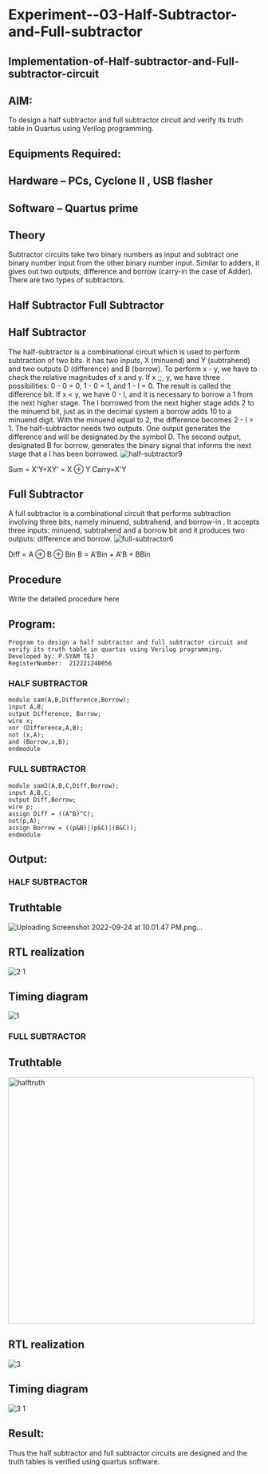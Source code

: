 # Experiment--03-Half-Subtractor-and-Full-subtractor
## Implementation-of-Half-subtractor-and-Full-subtractor-circuit
## AIM:
To design a half subtractor and full subtractor circuit and verify its truth table in Quartus using Verilog programming.

## Equipments Required:
## Hardware – PCs, Cyclone II , USB flasher
## Software – Quartus prime
## Theory
Subtractor circuits take two binary numbers as input and subtract one binary number input from the other binary number input. Similar to adders, it gives out two outputs, difference and borrow (carry-in the case of Adder). There are two types of subtractors.

## Half Subtractor Full Subtractor
## Half Subtractor
The half-subtractor is a combinational circuit which is used to perform subtraction of two bits. It has two inputs, X (minuend) and Y (subtrahend) and two outputs D (difference) and B (borrow). To perform x - y, we have to check the relative magnitudes of x and y. If x ;;, y, we have three possibilities: 0 - 0 = 0, 1 - 0 = 1, and 1 - I = 0. The result is called the difference bit. If x < y, we have 0 - I, and it is necessary to borrow a 1 from the next higher stage. The I borrowed from the next higher stage adds 2 to the minuend bit, just as in the decimal system a borrow adds 10 to a minuend digit. With the minuend equal to 2, the difference becomes 2 - I = 1. The half-subtractor needs two outputs. One output generates the difference and will be designated by the symbol D. The second output, designated B for borrow, generates the binary signal that informs the next stage that a I has been borrowed.
![half-subtractor9](https://user-images.githubusercontent.com/36288975/166112538-58c3bc7c-ee5d-4e6a-ac8d-8e8328efe27a.png)


Sum = X'Y+XY' = X ⊕ Y
Carry=X'Y

## Full Subtractor
A full subtractor is a combinational circuit that performs subtraction involving three bits, namely minuend, subtrahend, and borrow-in . It accepts three inputs: minuend, subtrahend and a borrow bit and it produces two outputs: difference and borrow. 
![full-subtractor6](https://user-images.githubusercontent.com/36288975/166112541-24c68359-3de8-4674-ae22-8272ffc385ed.png)


Diff = A ⊕ B ⊕ Bin B = A'Bin + A'B + BBin

## Procedure



Write the detailed procedure here 


## Program:
```
Program to design a half subtractor and full subtractor circuit and verify its truth table in quartus using Verilog programming.
Developed by: P.SYAM TEJ
RegisterNumber:  212221240056
```
### HALF SUBTRACTOR
```
module sam(A,B,Difference,Borrow);
input A,B;
output Difference, Borrow;
wire x;
xor (Difference,A,B);
not (x,A);
and (Borrow,x,B);
endmodule
```
### FULL SUBTRACTOR
```
module sam2(A,B,C,Diff,Borrow);
input A,B,C;
output Diff,Borrow;
wire p;
assign Diff = ((A^B)^C);
not(p,A);
assign Borrow = ((p&B)|(p&C)|(B&C));
endmodule
```
## Output:
### HALF SUBTRACTOR
## Truthtable

![Uploading Screenshot 2022-09-24 at 10.01.47 PM.png…]()


##  RTL realization

![2 1](https://user-images.githubusercontent.com/93427224/192097197-06f53fce-6c18-4e33-94aa-18f105c7ab40.png)

## Timing diagram 

![1](https://user-images.githubusercontent.com/93427224/192097206-61ed6139-74c1-476d-8572-48e30a38df34.png)

### FULL SUBTRACTOR
## Truthtable

<img width="493" alt="halftruth" src="https://user-images.githubusercontent.com/93427224/192108990-025b9d15-1cb8-41c5-bb2b-1863f3f69e20.png">

##  RTL realization

![3](https://user-images.githubusercontent.com/93427224/192098276-9a6f4afb-5681-4247-a39b-144a9adb2545.png)


## Timing diagram 

![3 1](https://user-images.githubusercontent.com/93427224/192098314-1ac8da55-b444-4a19-b434-174c9ae1998f.png)


## Result:
Thus the half subtractor and full subtractor circuits are designed and the truth tables is verified using quartus software.
